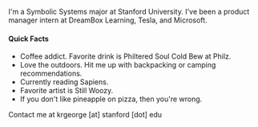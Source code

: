 I'm a Symbolic Systems major at Stanford University. I've been a product manager intern at DreamBox Learning, Tesla, and Microsoft.

#### Quick Facts
* Coffee addict. Favorite drink is Philtered Soul Cold Bew at Philz.
* Love the outdoors. Hit me up with backpacking or camping recommendations.
* Currently reading Sapiens.
* Favorite artist is Still Woozy.
* If you don't like pineapple on pizza, then you're wrong.

Contact me at krgeorge [at] stanford [dot] edu
